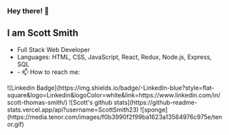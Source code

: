 ### Hey there! 👋

## I am Scott Smith

<ul>
  <li> Full Stack Web Developer </li>
  <li> Languages: HTML, CSS, JavaScript, React, Redux, Node.js, Express, SQL </li>
  <li>- 📫 How to reach me:

</ul>  
 ![Linkedin Badge](https://img.shields.io/badge/-LinkedIn-blue?style=flat-square&logo=Linkedin&logoColor=white&link=https://www.linkedin.com/in/scott-thomas-smith/)
![Scott's github stats](https://github-readme-stats.vercel.app/api?username=ScottSmith23)
![sponge](https://media.tenor.com/images/f0b3990f2f99ba1623a13564976c975e/tenor.gif)
<!--
**ScottSmith23/ScottSmith23** is a ✨ _special_ ✨ repository because its `README.md` (this file) appears on your GitHub profile.

Here are some ideas to get you started:

- 🔭 I’m currently working on ...
- 🌱 I’m currently learning ...
- 👯 I’m looking to collaborate on ...
- 🤔 I’m looking for help with ...
- 💬 Ask me about ...
- 📫 How to reach me: ...
- 😄 Pronouns: ...
- ⚡ Fun fact: ...
-->
